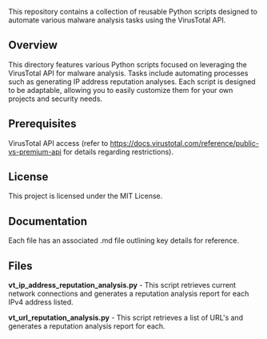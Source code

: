 This repository contains a collection of reusable Python scripts designed to automate various malware analysis tasks using the VirusTotal API.

## Overview
This directory features various Python scripts focused on leveraging the VirusTotal API for malware analysis. Tasks include automating processes such as generating IP address reputation analyses. Each script is designed to be adaptable, allowing you to easily customize them for your own projects and security needs.

## Prerequisites
VirusTotal API access (refer to https://docs.virustotal.com/reference/public-vs-premium-api for details regarding restrictions).

## License
This project is licensed under the MIT License.

## Documentation
Each file has an associated .md file outlining key details for reference.

## Files
**vt_ip_address_reputation_analysis.py** - This script retrieves current network connections and generates a reputation analysis report for each IPv4 address listed.

**vt_url_reputation_analysis.py** - This script retrieves a list of URL's and generates a reputation analysis report for each.
